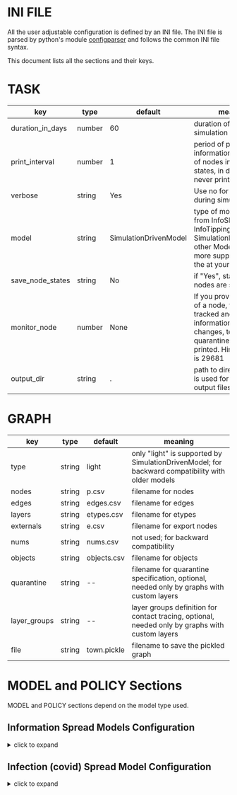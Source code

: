 # INI FILE

All the user adjustable configuration is defined by an INI file. The INI file is parsed by python's
module [configparser](https://docs.python.org/3/library/configparser.html) and follows the common INI file syntax.

This document lists all the sections and their keys.

# TASK

|key|type|default|meaning|
|---|---|---|---|
|duration_in_days|number|60|duration of the simulation in days|
|print_interval|number|1|period of printing the information of numbers of nodes in individual states, in days, -1 = never print| 
|verbose|string|Yes|Use no for no output during simulation| 
|model|string|SimulationDrivenModel|type of model (select from InfoSIRModel, InfoTippingModel, SimulationDrivenModel; other Models are no more supported, use the at your own risk)|
|save_node_states|string|No|if "Yes", states of all nodes are saved| 
|monitor_node|number|None|If you provide a number of a node, this node is tracked and information about state changes, testing, quarantine, etc. are printed. Hint: Gabriela is 29681|
|output_dir|string|.|path to directory which is used for saving output files|

# GRAPH

|key|type|default|meaning|
|---|---|---|---|
|type|string|light|only "light" is supported by SimulationDrivenModel; for backward compatibility with older models| 
|nodes|string|p.csv|filename for nodes|
|edges|string|edges.csv|filename for edges|
|layers|string|etypes.csv|filename for etypes| 
|externals|string|e.csv|filename for export nodes|
|nums|string|nums.csv|not used; for backward compatibility| 
|objects|string|objects.csv|filename for objects| 
|quarantine|string|--|filename for quarantine specification, optional, needed only by graphs with custom layers|
|layer_groups|string|--|layer groups definition for contact tracing, optional, needed only by graphs with custom layers|
|file|string|town.pickle|filename to save the pickled graph|

# MODEL and POLICY Sections 

MODEL and POLICY sections depend on the model type used. 

## Information Spread Models Configuration 

<details>
<summary> click to expand </summary>

For **InfoSirModel** use: 

# MODEL

|key|type|default|meaning|
|---|---|---|---|
|beta|number|0|transmission rate|
|I_duration|number|1|time the I state|
|init_X|number|0|initial number of nodes in state X; the rest of nodes is asigned to S| 

For **InfoTippingModel** use:

# MODEL

|key|type|default|meaning|
|---|---|---|---|
|theta|number|0|transmission threashold|
|init_Active|number|0|initial number of nodes in the Active state; the rest of nodes is asigned to S| 

Both InfoSIRModel and InfoTipping model can be used together with Spreader policy. The corresponding config section is as follows:

# POLICY

|key|type|default|meaning|
|---|---|---|---|
|filename|string|info_spreader|the filename with the policy code|
|name|string|Spreader|the name of the policy class|

# POLICY_SETUP

|key|type|default|meaning|
|---|---|---|---|
|quantile|string|1.0|centrality quantile to choose node for seeding|
</details>

## Infection (covid) Spread Model Configuration 

<details>
<summary> click to expand </summary>

For **SimulationDrivenModel** (infection spread) use:

# MODEL

|key|type|default|meaning|
|---|---|---|---|
|start_day|number|0|day to start the simulation|
|durations_file|string|../config/duration_probs.json|file with probs for calculation durations of RNA positivity, infectious time and incubation perios|
|prob_death_file|string|../data/prob_death.csv|file with probabilities of death by age|
|mu|number|0|multiplies the probability of death|
|ext_epi|number|0|probability of beeing infectious for external nodes|
|beta|number|0|rate of transmission (upon exposure) (note that transmission depands also on intensity of edge of contact)|
|beta_reduction|number|0|multiplication coefficient for beta of asymptomatic nodes|
|theta_Is|number|0|prob of being tested after the decision of going to the test is made|      
|test_rate|number|0|prob of deciding to go for test if symptomatic|
|asymptomatic_rate|number|0|rate of asymtomatic flow after being exposed|
|init_X|number|0|initial number of nodes in state X; the rest of nodes is asigned to S| 

# POLICY

|key|type|default|meaning|
|---|---|---|---|
|filename|string|None|filename for policy code|
|name|string|None|name of the policy object| 

# POLICY SETUP

This depends on your policy. The following parameters are used for `customised_policy`. This policy enables you to
control various parameters of the model and also to run other policies.

|key|type|default|meaning|
|---|---|---|---|
|layer_changes_filename|string|None|layer weights calendar, csv file|
|policy_calendar_filename|string|None|json file with policy calendar|
|beta_factor_filename|string|None|csv file, values between 0.0 and 1.0, compliance with protective meassures|
|face_masks_filename|string|None|csv file, values between 0.0 and 1.0, compliance with wearing masks|
|theta_filename|string|None|csv file, multiplication of theta_Is calendar| 
|test_rate_filename|string|None|csv file, multiplication of test rate calender|
|init_filename|string|None|json, additional seeding with E nodes|
|reduction_coef1|number|1.0|controls reduction by wearing masks|
|reduction_coef2|number|1.0|controls reduction by protective meassures|
|new_beta|string|None|must be 'Yes', for backward compability| 
|sub_policies|comma separated|None|list of aliases for other policies to run|
|<POLICY_ALIAS>_filename|string|None|name of file with policy code|
|<POLICY_ALIAS>_name|string|None|name of policy object|
|<POLICY_ALIAS>_config|string|None|file with policy config, see [POLICY](policy.md)|

</details>
